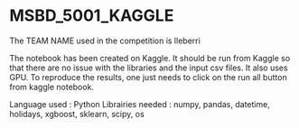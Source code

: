 # MSBD_5001_KAGGLE
The TEAM NAME used in the competition is lleberri

The notebook has been created on Kaggle. It should be run from Kaggle so that there are no issue with the libraries and the input csv files.
It also uses GPU. To reproduce the results, one just needs to click on the run all button from kaggle notebook.

Language used : Python
Librairies needed : numpy, pandas, datetime, holidays, xgboost, sklearn, scipy, os

